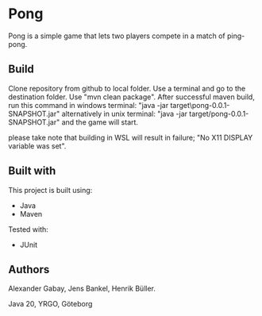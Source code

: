 # Pong

Pong is a simple game that lets two players compete in a match of ping-pong. 

## Build

Clone repository from github to local folder. Use a terminal and go to the destination folder. Use "mvn clean package".
After successful maven build, run this command in windows terminal: "java -jar target\pong-0.0.1-SNAPSHOT.jar" alternatively in unix terminal: "java -jar target/pong-0.0.1-SNAPSHOT.jar" and the game will start. 

please take note that building in WSL will result in failure; "No X11 DISPLAY variable was set". 

## Built with
This project is built using:
* Java
* Maven

Tested with:
* JUnit

## Authors
Alexander Gabay, Jens Bankel, Henrik Büller.

Java 20, YRGO, Göteborg
